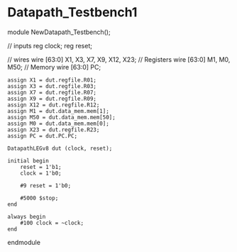 # Datapath_Testbench1
module NewDatapath_Testbench();

// inputs
	reg clock;
	reg reset;
	
// wires 
	wire [63:0] X1, X3, X7, X9, X12, X23; // Registers
	wire [63:0] M1, M0, M50; // Memory
	wire [63:0] PC;

	assign X1 = dut.regfile.R01;
	assign X3 = dut.regfile.R03;
	assign X7 = dut.regfile.R07;
	assign X9 = dut.regfile.R09;
	assign X12 = dut.regfile.R12;
	assign M1 = dut.data_mem.mem[1];
	assign M50 = dut.data_mem.mem[50];
	assign M0 = dut.data_mem.mem[0];
	assign X23 = dut.regfile.R23;
	assign PC = dut.PC.PC;
	
	DatapathLEGv8 dut (clock, reset);
	
	initial begin
		reset = 1'b1;
		clock = 1'b0;
		
		#9 reset = 1'b0;
		
		#5000 $stop; 
	end
	
	always begin
		#100 clock = ~clock;
	end

endmodule 
